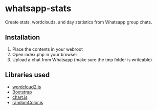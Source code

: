 # whatsapp-stats
Create stats, wordclouds, and day statistics from Whatsapp group chats.

## Installation
1. Place the contents in your webroot
2. Open index.php in your browser
3. Upload a chat from Whatsapp (make sure the tmp folder is writeable)

## Libraries used
* [wordcloud2.js](https://github.com/timdream/wordcloud2.js)
* [Bootstrap](http://getbootstrap.com)
* [chart.js](https://github.com/nnnick/Chart.js)
* [randomColor.js](https://github.com/davidmerfield/randomColor)